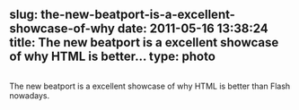 slug: the-new-beatport-is-a-excellent-showcase-of-why
date: 2011-05-16 13:38:24
title: The new beatport is a excellent showcase of why HTML is better...
type: photo
---

<a href="http://beta.beatport.com/"><img src="{{@asset.url swerner/tumblr/2011-05-16-the-new-beatport-is-a-excellent-showcase-of-why-2d3a0446b2.png}}" alt=""/></a>

The new beatport is a excellent showcase of why HTML is better than Flash nowadays.
